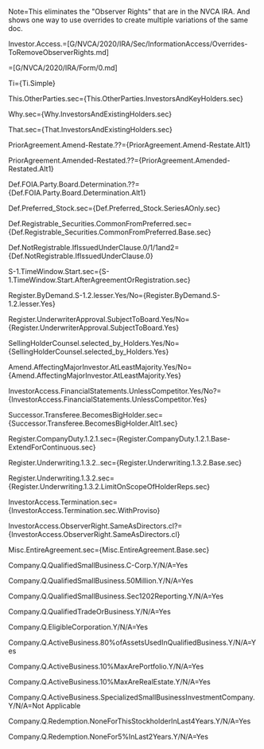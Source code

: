 
Note=This eliminates the "Observer Rights" that are in the NVCA IRA.  And shows one way to use overrides to create multiple variations of the same doc.

Investor.Access.=[G/NVCA/2020/IRA/Sec/InformationAccess/Overrides-ToRemoveObserverRights.md]

=[G/NVCA/2020/IRA/Form/0.md]


Ti={Ti.Simple}

This.OtherParties.sec={This.OtherParties.InvestorsAndKeyHolders.sec}

Why.sec={Why.InvestorsAndExistingHolders.sec}

That.sec={That.InvestorsAndExistingHolders.sec}

PriorAgreement.Amend-Restate.??={PriorAgreement.Amend-Restate.Alt1}

PriorAgreement.Amended-Restated.??={PriorAgreement.Amended-Restated.Alt1}

Def.FOIA.Party.Board.Determination.??={Def.FOIA.Party.Board.Determination.Alt1}

Def.Preferred_Stock.sec={Def.Preferred_Stock.SeriesAOnly.sec}

Def.Registrable_Securities.CommonFromPreferred.sec={Def.Registrable_Securities.CommonFromPreferred.Base.sec}

Def.NotRegistrable.IfIssuedUnderClause.0/1/1and2={Def.NotRegistrable.IfIssuedUnderClause.0}

S-1.TimeWindow.Start.sec={S-1.TimeWindow.Start.AfterAgreementOrRegistration.sec}

Register.ByDemand.S-1.2.lesser.Yes/No={Register.ByDemand.S-1.2.lesser.Yes}

Register.UnderwriterApproval.SubjectToBoard.Yes/No={Register.UnderwriterApproval.SubjectToBoard.Yes}

SellingHolderCounsel.selected_by_Holders.Yes/No={SellingHolderCounsel.selected_by_Holders.Yes}

Amend.AffectingMajorInvestor.AtLeastMajority.Yes/No={Amend.AffectingMajorInvestor.AtLeastMajority.Yes}

InvestorAccess.FinancialStatements.UnlessCompetitor.Yes/No?={InvestorAccess.FinancialStatements.UnlessCompetitor.Yes}

Successor.Transferee.BecomesBigHolder.sec={Successor.Transferee.BecomesBigHolder.Alt1.sec}

Register.CompanyDuty.1.2.1.sec={Register.CompanyDuty.1.2.1.Base-ExtendForContinuous.sec}

Register.Underwriting.1.3.2..sec={Register.Underwriting.1.3.2.Base.sec}

Register.Underwriting.1.3.2.sec={Register.Underwriting.1.3.2.LimitOnScopeOfHolderReps.sec}

InvestorAccess.Termination.sec={InvestorAccess.Termination.sec.WithProviso}

InvestorAccess.ObserverRight.SameAsDirectors.cl?={InvestorAccess.ObserverRight.SameAsDirectors.cl}

Misc.EntireAgreement.sec={Misc.EntireAgreement.Base.sec}


Company.Q.QualifiedSmallBusiness.C-Corp.Y/N/A=Yes

Company.Q.QualifiedSmallBusiness.50Million.Y/N/A=Yes

Company.Q.QualifiedSmallBusiness.Sec1202Reporting.Y/N/A=Yes

Company.Q.QualifiedTradeOrBusiness.Y/N/A=Yes

Company.Q.EligibleCorporation.Y/N/A=Yes

Company.Q.ActiveBusiness.80%ofAssetsUsedInQualifiedBusiness.Y/N/A=Yes

Company.Q.ActiveBusiness.10%MaxArePortfolio.Y/N/A=Yes

Company.Q.ActiveBusiness.10%MaxAreRealEstate.Y/N/A=Yes

Company.Q.ActiveBusiness.SpecializedSmallBusinessInvestmentCompany.Y/N/A=Not Applicable

Company.Q.Redemption.NoneForThisStockholderInLast4Years.Y/N/A=Yes

Company.Q.Redemption.NoneFor5%InLast2Years.Y/N/A=Yes
